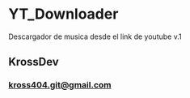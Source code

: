 # YT_Downloader
Descargador de musica desde el link de youtube v.1
## KrossDev
### kross404.git@gmail.com